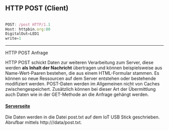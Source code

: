 ## HTTP POST (Client)

```js
                               
POST: /post HTTP/1.1
Host: httpbin.org:80
DigitalOut=LED1
write=1
```

- - -

HTTP POST Anfrage

HTTP POST schickt Daten zur weiteren Verarbeitung zum Server, diese werden **als Inhalt der Nachricht** übertragen und können beispielsweise aus Name-Wert-Paaren bestehen, die aus einem HTML-Formular stammen. Es können so neue Ressourcen auf dem Server entstehen oder bestehende modifiziert werden. POST-Daten werden im Allgemeinen nicht von Caches zwischengespeichert. Zusätzlich können bei dieser Art der Übermittlung auch Daten wie in der GET-Methode an die Anfrage gehängt werden.

#### [Serverseite](../HTTP_GET/cgi-bin/rest.txt) 

Die Daten werden in die Datei post.txt auf dem IoT USB Stick geschrieben. Abrufbar mittels http://<webserver>/data/post.txt.